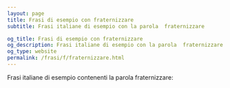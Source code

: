 ```yaml
---
layout: page
title: Frasi di esempio con fraternizzare 
subtitle: Frasi italiane di esempio con la parola  fraternizzare

og_title: Frasi di esempio con fraternizzare 
og_description: Frasi italiane di esempio con la parola  fraternizzare
og_type: website
permalink: /frasi/f/fraternizzare.html
---
```


Frasi italiane di esempio contenenti la parola fraternizzare:


